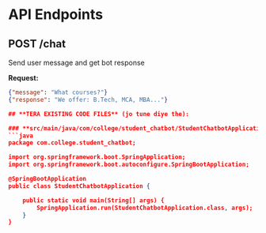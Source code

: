 # API Endpoints

## POST /chat
Send user message and get bot response

**Request:**
```json
{"message": "What courses?"}
{"response": "We offer: B.Tech, MCA, MBA..."}

## **TERA EXISTING CODE FILES** (jo tune diye the):

### **src/main/java/com/college/student_chatbot/StudentChatbotApplication.java**
```java
package com.college.student_chatbot;

import org.springframework.boot.SpringApplication;
import org.springframework.boot.autoconfigure.SpringBootApplication;

@SpringBootApplication
public class StudentChatbotApplication {

    public static void main(String[] args) {
        SpringApplication.run(StudentChatbotApplication.class, args);
    }
}